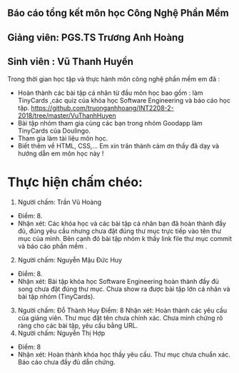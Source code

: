 ## Báo cáo tổng kết môn học Công Nghệ Phần Mềm 
## Giảng viên: PGS.TS Trương Anh Hoàng
## Sinh viên : Vũ Thanh Huyền

Trong thời gian học tập và thực hành môn công nghệ phần mềm em đã :
-	Hoàn thành các bài tập cá nhân từ đầu môn học bao gồm : làm  TinyCards  ,các quiz của khóa học Software Engineering và báo cáo học tập.
https://github.com/truonganhhoang/INT2208-2-2018/tree/master/VuThanhHuyen
-	Bài tập nhóm tham gia cùng các bạn trong nhóm Goodapp làm TinyCards của Doulingo.
-	Tham gia làm tài liệu môn học.
-	Biết thêm về HTML, CSS,…
Em xin trân thành cảm ơn thầy đã dạy và hướng dẫn em môn học này !
# Thực hiện chấm chéo:
 1. Người chấm: Trần Vũ Hoàng
 * Điểm: 8.
 * Nhận xét: Các khóa học và các bài tập cá nhân bạn đã hoàn thành đầy đủ, đúng yêu cầu nhưng chưa đặt đúng thư mục trực tiếp vào tên thư mục của mình. Bên cạnh đó bài tập nhóm k thấy link file thư mục commit và báo cáo phần mềm .
 2. Người chấm: Nguyễn Mậu Đức Huy
 * Điểm: 8.
 * Nhận xét: Bài tập khóa học Software Engineering hoàn thành đầy đủ song chưa đặt đúng thư mục. Chưa show ra được bài tập lớn cá nhân và bài tập nhóm (TinyCards).

3. Người chấm: Đỗ Thành Huy
Điểm: 8
Nhận xét: Hoàn thành các yêu cầu của giảng viên. Thư mục đặt tên chưa chính xác. Chưa minh chứng rõ ràng cho các bài tập, yêu cầu bằng URL.
4. Người chấm: Nguyễn Thị Hợp
* Điểm: 8
* Nhận xét: Hoàn thành khóa học thầy yêu cấu. Thư mục chưa chuẩn xác. Báo cáo chưa đầy đủ dẫn chứng.
